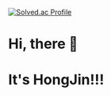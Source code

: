[![Solved.ac Profile](http://mazassumnida.wtf/api/v2/generate_badge?boj=khj4661)](https://solved.ac/khj4661/)

# Hi, there :cherry_blossom:

# It's HongJin!!!
